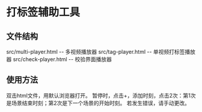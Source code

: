 <!--
 * @Author: zolty zolty@qq.com
 * @Date: 2025-04-03 20:26:21
 * @LastEditors: zolty zolty@qq.com
 * @LastEditTime: 2025-04-18 08:34:19
 * @FilePath: /ads-player/README.md
 * @Description: 这是默认设置,请设置`customMade`, 打开koroFileHeader查看配置 进行设置: https://github.com/OBKoro1/koro1FileHeader/wiki/%E9%85%8D%E7%BD%AE
-->
# 打标签辅助工具

## 文件结构
src/multi-player.html -- 多视频播放器
src/tag-player.html -- 单视频打标签播放器
src/check-player.html -- 校验界面播放器

## 使用方法
双击html文件，用默认浏览器打开。
暂停时，点击+，添加时刻，点击2次：第1次是场景结束时刻；第2次是下一个场景的开始时刻。
若发生错误，请手动更改。